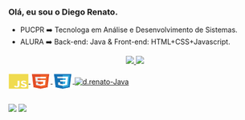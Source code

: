 ### Olá, eu sou o Diego Renato.

- PUCPR ➡️ Tecnologa em Análise e Desenvolvimento de Sistemas.
- ALURA ➡️ Back-end: Java & Front-end: HTML+CSS+Javascript.

<div align="center">
  <a href="https://github.com/dreenato">
  <img height="180em" src="https://github-readme-stats.vercel.app/api?username=dreenato&show_icons=true&theme=dracula&include_all_commits=true&count_private=true"/>
  <img height="180em" src="https://github-readme-stats.vercel.app/api/top-langs/?username=dreenato&layout=compact&langs_count=7&theme=dracula"/>
</div>
  
<div style="display: inline_block"><br>
  <img align="center" alt="d.renato-Js" height="30" width="40" src="https://raw.githubusercontent.com/devicons/devicon/master/icons/javascript/javascript-plain.svg">
  <img align="center" alt="d.renato-HTML" height="30" width="40" src="https://raw.githubusercontent.com/devicons/devicon/master/icons/html5/html5-original.svg">
  <img align="center" alt="d.renato-CSS" height="30" width="40" src="https://raw.githubusercontent.com/devicons/devicon/master/icons/css3/css3-original.svg">
  <img align="center" alt="d.renato-Java" height="30" width="40" src="https://cdn.jsdelivr.net/gh/devicons/devicon/icons/java/java-original.svg">
</div>
  
##
  
<div>  
  <a href = "mailto:dreenato@gmail.com"><img src="https://img.shields.io/badge/Gmail-D14836?style=for-the-badge&logo=gmail&logoColor=white" target="_blank"></a>
  <a href="https://www.linkedin.com/in/dreenato/" target="_blank"><img src="https://img.shields.io/badge/-LinkedIn-%230077B5?style=for-the-badge&logo=linkedin&logoColor=white" target="_blank"></a> 
</div>
